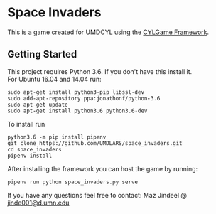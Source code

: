 # Space Invaders
This is a game created for UMDCYL using the [CYLGame Framework](https://github.com/UMDCYL/CYLGame).
## Getting Started
This project requires Python 3.6. If you don't have this install it.  
For Ubuntu 16.04 and 14.04 run:
```
sudo apt-get install python3-pip libssl-dev
sudo add-apt-repository ppa:jonathonf/python-3.6
sudo apt-get update
sudo apt-get install python3.6 python3.6-dev
```

To install run
```
python3.6 -m pip install pipenv
git clone https://github.com/UMDLARS/space_invaders.git
cd space_invaders
pipenv install
```

After installing the framework you can host the game by running:
```
pipenv run python space_invaders.py serve
```

If you have any questions feel free to contact: Maz Jindeel @ <jinde001@d.umn.edu>
